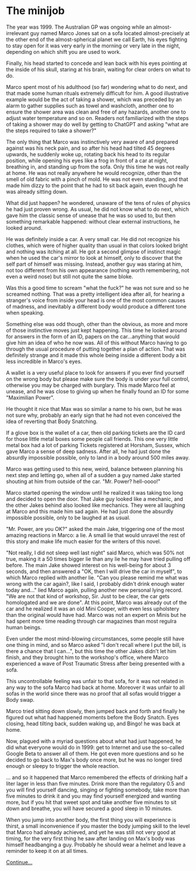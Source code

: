# The minijob

The year was 1999. 
The Australian GP was ongoing while an almost-irrelevant guy named Marco Jones sat on a sofa located almost-precisely at the other end of the almost-spherical planet we call Earth, his eyes fighting to stay open for it was very early in the morning or very late in the night, depending on which shift you are used to work.

Finally, his head started to concede and lean back with his eyes pointing at the inside of his skull, staring at his brain, waiting for clear orders on what to do.

Marco spent most of his adulthood (so far) wondering what to do next, and that made some human rituals extremely difficult for him. 
A good illustrative example would be the act of taking a shower, which was preceded by an alarm to gather supplies such as towel and washcloth, another one to ensure the shower area was clean and free of any hazards, another one to adjust water temperature and so on. 
Readers not familiarized with the steps of taking a shower may do well by getting to ChatGPT and asking "what are the steps required to take a shower?"

The only thing that Marco was instinctively very aware of and prepared against was his neck pain, and so after his head had tilted 45 degrees upwards, he suddenly woke up, rotating back his head to its regular position, while opening his eyes like a frog in front of a car at night, breathing in, and standing up from the sofa.
Only this time he was not really at home. He was not really anywhere he would recognize, other than the smell of old fabric with a pinch of mold. He was not even standing, and that made him dizzy to the point that he had to sit back again, even though he was already sitting down.

What did just happen? he wondered, unaware of the tens of rules of physics he had just proven wrong. As usual, he did not know what to do next, which gave him the classic sense of unease that he was so used to, but then something remarkable happened: without clear external instructions, he looked around.

He was definitely inside a car. A very small car. He did not recognize his clothes, which were of higher quality than usual in that colors looked bright and nothing was itching at all. 
He got a second glimpse of instinct magic when he used the car's mirror to look at himself, only to discover that the self part of himself was missing. Instead, another guy was staring at him, not too different from his own appearance (nothing worth remembering, not even a weird nose) but still not quite the same bloke.

Was this a good time to scream "what the fuck?" he was not sure and so he screamed nothing.
That was a pretty intelligent idea after all, for hearing a stranger's voice from inside your head is one of the most common causes of madness, and inevitably a different body would produce a different tone when speaking.

Something else was odd though, other than the obvious, as more and more of those instinctive moves just kept happening. This time he looked around for answers in the form of an ID, papers on the car...anything that would give him an idea of who he now was. All of this without Marco having to go through the usual procedure of putting together a plan of action. That was definitely strange and it made this whole being inside a different body a bit less incredible in Marco's eyes.

A wallet is a very useful place to look for answers if you ever find yourself on the wrong body but please make sure the body is under your full control, otherwise you may be charged with burglary. 
This made Marco feel at unease, and he was close to giving up when he finally found an ID for some "Maximilian Power". 

He thought it nice that Max was so similar a name to his own, but he was not sure why, probably an early sign that he had not even conceived the idea of reverting that Body Snatching.

If a glove box is the wallet of a car, then old parking tickets are the ID card for those little metal boxes some people call friends. This one very little metal box had a lot of parking Tickets registered at Horsham, Sussex, which gave Marco a sense of deep sadness.
After all, he had just done the absurdly impossible possible, only to land in a body around 500 miles away. 

Marco was getting used to this new, weird, balance between planning his next step and letting go, when all of a sudden a guy named Jake started shouting at him from outside of the car.
"Mr. Power? hell-oooo!" 

Marco started opening the window until he realized it was taking too long and decided to open the door. That Jake guy looked like a mechanic, and the other Jakes behind also looked like mechanics. 
They were all laughing at Marco and this made him sad again. He had just done the absurdly impossible possible, only to be laughed at as usual.

"Mr. Power, are you OK?" asked the main Jake, triggering one of the most amazing reactions in Marco: a lie. A small lie that would unravel the rest of this story and make life much easier for the writers of this novel.

"Not really, I did not sleep well last night" said Marco, which was 50% not true, making it a 50 times bigger lie than any lie he may have tried pulling off before.
The main Jake showed interest on his well-being for about 3 seconds, and then answered a "OK, then I will drive the car in myself", to which Marco replied with another lie.
"Can you please remind me what was wrong with the car again?, like I said, I probably didn't drink enough water today and..." lied Marco again, pulling another new personal lying record.
"We are not that kind of workshop, Sir. Just to be clear, the car gets homologated and we are done". 
At this point, Marco was already out of the car and he realized it was an old Mini Cooper, with even less upholstery than the original would have had. Marco was not an expert on Minis but he had spent more time reading through car magazines than most regulra human beings.

Even under the most mind-blowing circumstances, some people still have one thing in mind, and so Marco asked "I don't recall where I put the bill, is there a chance that I can...", but this time the other Jakes didn't let him finish, and they brought him to the workshop's office, where Marco experienced a wave of Post Traumatic Stress after being presented with a sofa.

This uncontrollable feeling was unfair to that sofa, for it was not related in any way to the sofa Marco had back at home. Moreover it was unfair to all sofas in the world since there was no proof that all sofas would trigger a Body swap.

Marco tried sitting down slowly, then jumped back and forth and finally he figured out what had happened moments before the Body Snatch. Eyes closing, head tilting back, sudden waking up, and Bingo! he was back at home.

Now, plagued with a myriad questions about what had just happened, he did what everyone would do in 1999: get to Internet and use the so-called Google Beta to answer all of them. He got even more questions and so he decided to go back to Max's body once more, but he was no longer tired enough or sleepy to trigger the whole reaction.

... and so it happened that Marco remembered the effects of drinking half a liter lager in less than five minutes. Drink more than the regulatory 0.5 and you will find yourself dancing, singing or fighting somebody, take more than five minutes to drink it and you may find yourself energized and wanting more, but if you hit that sweet spot and take another five minutes to sit down and breathe, you will have secured a good sleep in 10 minutes.

When you jump into another body, the first thing you will experience is thirst, a small inconvenience if you master the body jumping skill to the level that Marco had already achieved, and yet he was still not very good at timing, for the very first thing he saw after landing on Max's body was himself headbanging a guy. Probably he should wear a helmet and leave a reminder to keep it on at all times.

[Continue...](002.md)  
